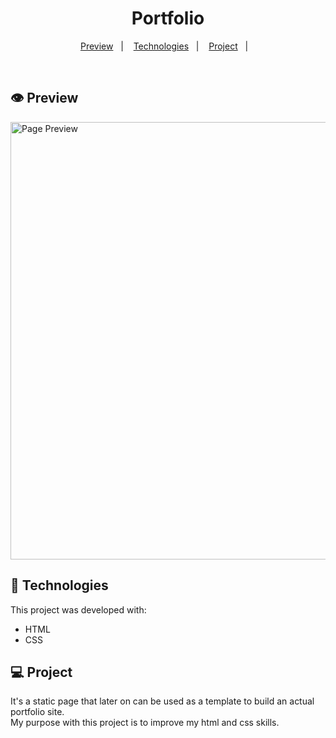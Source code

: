 <h1 align="center">Portfolio</h1>

<p align="center">
    <a href="#-preview">Preview</a>&nbsp;&nbsp;&nbsp;|&nbsp;&nbsp;&nbsp;
    <a href="#-technologies">Technologies</a>&nbsp;&nbsp;&nbsp;|&nbsp;&nbsp;&nbsp;
    <a href="#-project">Project</a>&nbsp;&nbsp;&nbsp;|&nbsp;&nbsp;&nbsp;
    
</p>

<br>

## 👁️ Preview

<img src="https://user-images.githubusercontent.com/80905912/150025138-d89869af-2b5e-468a-bc2d-c33b8d8effe9.PNG" alt="Page Preview" width=700px heigth=800px>

## 🚀 Technologies

This project was developed with:

- HTML
- CSS

## 💻 Project

It's a static page that later on can be used as a template to build an actual portfolio site. <br> My purpose with this project is to improve my html and css skills.
